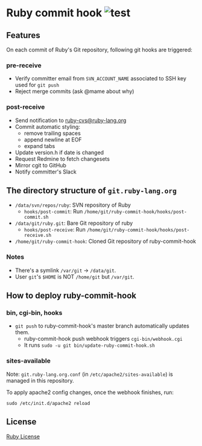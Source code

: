 # Ruby commit hook ![test](https://github.com/ruby/ruby-commit-hook/workflows/test/badge.svg)

## Features

On each commit of Ruby's Git repository, following git hooks are triggered:

### pre-receive

* Verify committer email from `SVN_ACCOUNT_NAME` associated to SSH key used for `git push`
* Reject merge commits (ask @mame about why)

### post-receive

* Send notification to ruby-cvs@ruby-lang.org
* Commit automatic styling:
  * remove trailing spaces
  * append newline at EOF
  * expand tabs
* Update version.h if date is changed
* Request Redmine to fetch changesets
* Mirror cgit to GitHub
* Notify committer's Slack

## The directory structure of `git.ruby-lang.org`

* `/data/svn/repos/ruby`: SVN repository of Ruby
  * `hooks/post-commit`: Run `/home/git/ruby-commit-hook/hooks/post-commit.sh`
* `/data/git/ruby.git`: Bare Git repository of ruby
  * `hooks/post-receive`: Run `/home/git/ruby-commit-hook/hooks/post-receive.sh`
* `/home/git/ruby-commit-hook`: Cloned Git repository of ruby-commit-hook

### Notes

* There's a symlink `/var/git` -> `/data/git`.
* User `git`'s `$HOME` is NOT `/home/git` but `/var/git`.

## How to deploy ruby-commit-hook
### bin, cgi-bin, hooks
* `git push` to ruby-commit-hook's master branch automatically updates them.
  * ruby-commit-hook push webhook triggers `cgi-bin/webhook.cgi`
  * It runs `sudo -u git bin/update-ruby-commit-hook.sh`

### sites-available
Note: `git.ruby-lang.org.conf` (in `/etc/apache2/sites-available`) is managed
in this repository.

To apply apache2 config changes, once the webhook finishes, run:

```
sudo /etc/init.d/apache2 reload
```

## License

[Ruby License](./license.txt)
